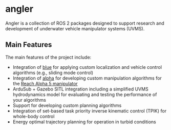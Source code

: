 # angler

Angler is a collection of ROS 2 packages designed to support research and
development of underwater vehicle manipulator systems (UVMS).

## Main Features

The main features of the project include:

- Integration of [blue](https://github.com/evan-palmer/blue) for applying
custom localization and vehicle control algorithms (e.g., sliding mode control)
- Integration of [alpha](https://github.com/evan-palmer/alpha) for developing
custom manipulation algorithms for the [Reach Alpha 5 manipulator](https://reachrobotics.com/products/manipulators/reach-alpha/)
- ArduSub + Gazebo SITL integration including a simplified UVMS hydrodynamics
model for evaluating and testing the performance of your algorithms
- Support for developing custom planning algorithms
- Integration of set-based task priority inverse kinematic control (TPIK) for
whole-body control
- Energy optimal trajectory planning for operation in turbid conditions
